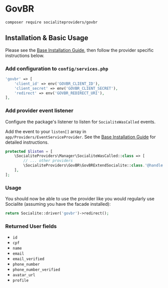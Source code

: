 # GovBR

```bash
composer require socialiteproviders/govbr
```

## Installation & Basic Usage

Please see the [Base Installation Guide](https://socialiteproviders.com/usage/), then follow the provider specific instructions below.

### Add configuration to `config/services.php`

```php
'govbr' => [
    'client_id' => env('GOVBR_CLIENT_ID'),
    'client_secret' => env('GOVBR_CLIENT_SECRET'),
    'redirect' => env('GOVBR_REDIRECT_URI'),
],
```

### Add provider event listener

Configure the package's listener to listen for `SocialiteWasCalled` events.

Add the event to your `listen[]` array in `app/Providers/EventServiceProvider`. See the [Base Installation Guide](https://socialiteproviders.com/usage/) for detailed instructions.

```php
protected $listen = [
    \SocialiteProviders\Manager\SocialiteWasCalled::class => [
        // ... other providers
        \SocialiteProviders\GovBR\GovBRExtendSocialite::class.'@handle',
    ],
];
```

### Usage

You should now be able to use the provider like you would regularly use Socialite (assuming you have the facade installed):

```php
return Socialite::driver('govbr')->redirect();
```

### Returned User fields

-   `id`
-   `cpf`
-   `name`
-   `email`
-   `email_verified`
-   `phone_number`
-   `phone_number_verified`
-   `avatar_url`
-   `profile`
